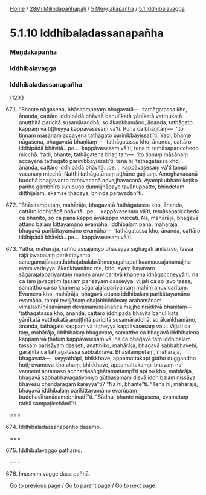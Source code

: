 
[Home](/) / [28Mi Milindapañhapāḷi](/tipitaka/28Mi.md) / [5 Meṇḍakapañha](/tipitaka/28Mi/5.md) / [5.1 Iddhibalavagga](/tipitaka/28Mi/5/5.1.md)

# 5.1.10 Iddhibaladassanapañha

### Meṇḍakapañha

### Iddhibalavagga

### Iddhibaladassanapañha

(129.)

671. “Bhante nāgasena, bhāsitampetaṃ bhagavatā—  ‘tathāgatassa kho, ānanda, cattāro iddhipādā bhāvitā bahulīkatā yānīkatā vatthukatā anuṭṭhitā paricitā susamāraddhā, so ākaṅkhamāno, ānanda, tathāgato kappaṃ vā tiṭṭheyya kappāvasesaṃ vā’ti. Puna ca bhaṇitaṃ—  ‘ito tiṇṇaṃ māsānaṃ accayena tathāgato parinibbāyissatī’ti. Yadi, bhante nāgasena, bhagavatā bhaṇitaṃ—  ‘tathāgatassa kho, ānanda, cattāro iddhipādā bhāvitā…pe…  kappāvasesaṃ vā’ti, tena hi temāsaparicchedo micchā. Yadi, bhante, tathāgatena bhaṇitaṃ—  ‘ito tiṇṇaṃ māsānaṃ accayena tathāgato parinibbāyissatī’ti, tena hi ‘tathāgatassa kho, ānanda, cattāro iddhipādā bhāvitā…pe…  kappāvasesaṃ vā’ti tampi vacanaṃ micchā. Natthi tathāgatānaṃ aṭṭhāne gajjitaṃ. Amoghavacanā buddhā bhagavanto tathavacanā advejjhavacanā. Ayampi ubhato koṭiko pañho gambhīro sunipuṇo dunnijjhāpayo tavānuppatto, bhindetaṃ diṭṭhijālaṃ, ekaṃse ṭhapaya, bhinda paravādan”ti.

672. “Bhāsitampetaṃ, mahārāja, bhagavatā ‘tathāgatassa kho, ānanda, cattāro iddhipādā bhāvitā…pe…  kappāvasesaṃ vā’ti, temāsaparicchedo ca bhaṇito, so ca pana kappo āyukappo vuccati. Na, mahārāja, bhagavā attano balaṃ kittayamāno evamāha, iddhibalaṃ pana, mahārāja, bhagavā parikittayamāno evamāha—  ‘tathāgatassa kho, ānanda, cattāro iddhipādā bhāvitā…pe…  kappāvasesaṃ vā’ti.

673. Yathā, mahārāja, rañño assājānīyo bhaveyya sīghagati anilajavo, tassa rājā javabalaṃ parikittayanto sanegamajānapadabhaṭabalabrāhmaṇagahapatikaamaccajanamajjhe evaṃ vadeyya ‘ākaṅkhamāno me, bho, ayaṃ hayavaro sāgarajalapariyantaṃ mahiṃ anuvicaritvā khaṇena idhāgaccheyyā’ti, na ca taṃ javagatiṃ tassaṃ parisāyaṃ dasseyya, vijjati ca so javo tassa, samattho ca so khaṇena sāgarajalapariyantaṃ mahiṃ anuvicarituṃ. Evameva kho, mahārāja, bhagavā attano iddhibalaṃ parikittayamāno evamāha, tampi tevijjānaṃ chaḷabhiññānaṃ arahantānaṃ vimalakhīṇāsavānaṃ devamanussānañca majjhe nisīditvā bhaṇitaṃ—  ‘tathāgatassa kho, ānanda, cattāro iddhipādā bhāvitā bahulīkatā yānīkatā vatthukatā anuṭṭhitā paricitā susamāraddhā, so ākaṅkhamāno, ānanda, tathāgato kappaṃ vā tiṭṭheyya kappāvasesaṃ vā’ti. Vijjati ca taṃ, mahārāja, iddhibalaṃ bhagavato, samattho ca bhagavā iddhibalena kappaṃ vā ṭhātuṃ kappāvasesaṃ vā, na ca bhagavā taṃ iddhibalaṃ tassaṃ parisāyaṃ dasseti, anatthiko, mahārāja, bhagavā sabbabhavehi, garahitā ca tathāgatassa sabbabhavā. Bhāsitampetaṃ, mahārāja, bhagavatā—  ‘seyyathāpi, bhikkhave, appamattakopi gūtho duggandho hoti; evameva kho ahaṃ, bhikkhave, appamattakampi bhavaṃ na vaṇṇemi antamaso accharāsaṅghātamattampī’ti api nu kho, mahārāja, bhagavā sabbabhavagatiyoniyo gūthasamaṃ disvā iddhibalaṃ nissāya bhavesu chandarāgaṃ kareyyā”ti? “Na hi, bhante”ti. “Tena hi, mahārāja, bhagavā iddhibalaṃ parikittayamāno evarūpaṃ buddhasīhanādamabhinadī”ti. “Sādhu, bhante nāgasena, evametaṃ tathā sampaṭicchāmī”ti.

===

674. Iddhibaladassanapañho dasamo.



===

675. Iddhibalavaggo paṭhamo.



===

676. Imasmiṃ vagge dasa pañhā.



[Go to previous page](/tipitaka/28Mi/5/5.1/5.1.9.md) / [Go to parent page](/tipitaka/28Mi/5/5.1.md) / [Go to next page](/tipitaka/28Mi/5/5.2.md)


